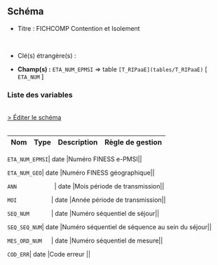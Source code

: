 ## Schéma


- Titre : FICHCOMP Contention et Isolement
<br />



- Clé(s) étrangère(s) : <br />

- **Champ(s) :** `ETA_NUM_EPMSI`
  => table `[T_RIPaaE](tables/T_RIPaaE)` [ `ETA_NUM` ]<br />

 
### Liste des variables
<br />
<div>
    <a href="https://gitlab.com/healthdatahub/applications-du-hdh/schema-snds/-/tree/master/schemas/PMSI RIP/T_RIPaaCTLISOCONT.json"
       target="_blank" rel="noopener noreferrer">> Éditer le schéma</a>
</div>
<br />

Nom | Type | Description | Règle de gestion
-|-|-|-



`ETA_NUM_EPMSI`| date |Numéro FINESS e-PMSI||

`ETA_NUM_GEO`| date |Numéro FINESS géographique||

`ANN            `| date |Mois période de transmission||

`MOI           `| date |Année période de transmission||

`SEQ_NUM       `| date |Numéro séquentiel de séjour||

`SEQ_SEQ_NUM`| date |Numéro séquentiel de séquence au sein du séjour||

`MES_ORD_NUM   `| date |Numéro séquentiel de mesure||

`COD_ERR`| date |Code erreur ||
